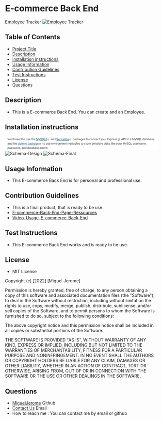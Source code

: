 # E-commerce Back End
Employee Tracker
![Employee Tracker](./images/Screenshot%20Title.png) 
## Table of Contents
* [Project Title](#Project-Title)
* [Description](#Description)
* [Installation instructions](#Installation-instructions)
* [Usage Information](#Usage-Information)
* [Contribution Guidelines](#Contribution-Guidelines)
* [Test Instructions](#Test-Instructions)
* [License](#License)
* [Questions](#Questions)

## Description
* This is a E-commerce Back End. You can create and an Employee. 

## Installation instructions
![NPM-Package](./images/Screenshot%202022-08-24%20032821.png) 
![Schema-Design](./images/Screenshot%20Design-Schema.png) 
![Schema-Final](./images/Screenshot%20Final%20Schema.png)

## Usage Information
* This E-commerce Back End is for personal and professional use.

## Contribution Guidelines
* This is a final product, that is ready to be use.
* [E-commerce-Back-End-Page-Ressources](https://github.com/MiguelJerome/empolyee-tracker)
* [Video-Usage-E-commerce-Back-End](https://livelacitecon-my.sharepoint.com/:v:/g/personal/2001326_collegelacite_ca/ET7tprgBXdZEp_w1iLBC5u4BqBNb_xXyZztkQklH5KcSmA)

## Test Instructions
* This E-commerce Back End works and is ready to be use.

## License
* MIT License

Copyright (c) [2022] [Miguel Jerome]

Permission is hereby granted, free of charge, to any person obtaining a copy
of this software and associated documentation files (the "Software"), to deal
in the Software without restriction, including without limitation the rights
to use, copy, modify, merge, publish, distribute, sublicense, and/or sell
copies of the Software, and to permit persons to whom the Software is
furnished to do so, subject to the following conditions:

The above copyright notice and this permission notice shall be included in all
copies or substantial portions of the Software.

THE SOFTWARE IS PROVIDED "AS IS", WITHOUT WARRANTY OF ANY KIND, EXPRESS OR
IMPLIED, INCLUDING BUT NOT LIMITED TO THE WARRANTIES OF MERCHANTABILITY,
FITNESS FOR A PARTICULAR PURPOSE AND NONINFRINGEMENT. IN NO EVENT SHALL THE
AUTHORS OR COPYRIGHT HOLDERS BE LIABLE FOR ANY CLAIM, DAMAGES OR OTHER
LIABILITY, WHETHER IN AN ACTION OF CONTRACT, TORT OR OTHERWISE, ARISING FROM,
OUT OF OR IN CONNECTION WITH THE SOFTWARE OR THE USE OR OTHER DEALINGS IN THE
SOFTWARE.

## Questions
* [MiguelJerome](https://github.com/MiguelJerome/) Github
* [Contact Us](mailto:2001326@collegelacite.ca) Email
* How to reach me : You can contact me by email or github